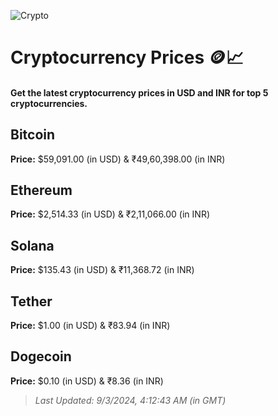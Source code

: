 
![Crypto](https://www.techguide.com.au/wp-content/uploads/2020/11/crypto3.jpeg)

# Cryptocurrency Prices 🪙📈

#### Get the latest cryptocurrency prices in USD and INR for top 5 cryptocurrencies.

## Bitcoin

**Price:** $59,091.00 (in USD) & ₹49,60,398.00 (in INR)

## Ethereum

**Price:** $2,514.33 (in USD) & ₹2,11,066.00 (in INR)

## Solana

**Price:** $135.43 (in USD) & ₹11,368.72 (in INR)

## Tether

**Price:** $1.00 (in USD) & ₹83.94 (in INR)

## Dogecoin

**Price:** $0.10 (in USD) & ₹8.36 (in INR)

> _Last Updated: 9/3/2024, 4:12:43 AM (in GMT)_
